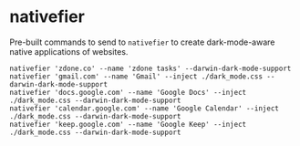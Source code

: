 # nativefier

Pre-built commands to send to `nativefier` to create dark-mode-aware native applications of websites.

```
nativefier 'zdone.co' --name 'zdone tasks' --darwin-dark-mode-support
nativefier 'gmail.com' --name 'Gmail' --inject ./dark_mode.css --darwin-dark-mode-support
nativefier 'docs.google.com' --name 'Google Docs' --inject ./dark_mode.css --darwin-dark-mode-support
nativefier 'calendar.google.com' --name 'Google Calendar' --inject ./dark_mode.css --darwin-dark-mode-support
nativefier 'keep.google.com' --name 'Google Keep' --inject ./dark_mode.css --darwin-dark-mode-support
```
